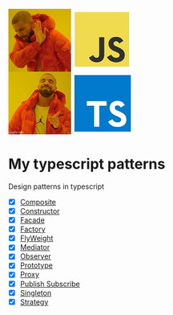 ![meme](./assets/meme.jpeg)

# My typescript patterns

Design patterns in typescript

- [x] [Composite](./src/composite.md)
- [x] [Constructor](./src/constructor.md)
- [x] [Facade](./src/facade.md)
- [x] [Factory](./src/factory.md)
- [x] [FlyWeight](./src/flyweight.md)
- [x] [Mediator](./src/mediator.md)
- [x] [Observer](./src/observer.md)
- [x] [Prototype](./src/prototype.md)
- [x] [Proxy](./src/proxy.md)
- [x] [Publish Subscribe](./src/publish-subscribe.md)
- [x] [Singleton](./src/singleton.md)
- [x] [Strategy](./src/strategy.md)
